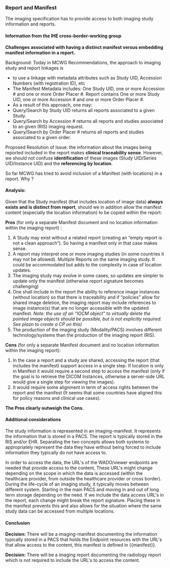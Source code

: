 ### Report and Manifest

The imaging specification has to provide access to both imaging study information and reports.

#### Information from the IHE cross-border-working group

**Challenges associated with having a distinct manifest versus embedding manifest information in a report.**

Background: Today in MCWG Recommendations, the approach to imaging study and report linkages is
* to use a linkage  with metadata attributes such as Study UID, Accession Numbers (with registration ID), etc
* The Manifest Metadata includes: One Study UID, one or more Accession # and one or more Order Placer #.  Report contains One or more Study UID, one or more Accession # and one or more Order Placer #. 
* As a result of this approach, one may:
* Query/Search by Study UID returns all reports associated to a given Study.
* Query/Search by Accession # returns all reports and studies associated to an given (RIS) imaging request. 
* Query/Search by Order Placer # returns all reports and studies associated to a given order.


Proposed Resolution of Issue: the information about the images being reported included in the report makes **clinical traceability sense**.  However, we should not confuse **identification** of these images (Study UID/Series UID/Instance UID) and the **referencing by location**.

So far MCWG has tried to avoid inclusion of a Manifest (with locations) in a report.  Why ?

#### Analysis:

Given that the Study manifest (that includes location of image data) **always exists and is distinct from report**, should we in addition allow the manifest content (especially the location information) to be copied within the report:

**Pros**  (for only a separate Manifest document and no location information within the imaging report) :

1. A Study may exist without a related report (creating an “empty report is not a clean approach”).  So having a manifest only in that case makes sense.
2. A report may interpret one or more imaging studies (in some countries it may not be allowed).  Multiple Reports on the same imaging study.  It could be accommodated but adds to the complexity in case of location updates.
3. The imaging study may evolve in some cases, so updates are simpler to update only the manifest (otherwise report signature becomes challenging)
4. One shall include in the report the ability to reference image instances (without location) so that there is traceability and if “policies” allow for shared image deletion, the imaging report may include references to image instance(s) that are no longer accessible with the updated manifest.
*Note: the use of an “IOCM object” to virtually delete the pointed image objects should be possible, but is not explicitly required.  See plazn to create a CP on this)*
5. The production of the imaging study (Modality/PACS) involves different technology/systems than the production of the imaging report (RIS).

**Cons** (for only a separate Manifest document and no location information within the imaging report):

1. In the case a report and a study are shared, accessing the report (that includes the manifest) support access in a single step.  If location is only in Manifest it would require a second step to access the manifest (only if the goal is to retrieve the DICOM Instances, otherwise a server-side URL would give a single step for viewing the images).
2. It would require some alignment in term of access rights between the report and the manifest (It seems that some countries have aligned this for policy reasons and clinical use cases).


**The Pros clearly outweigh the Cons.**

#### Additional considerations

The study information is represented in an imaging-manifest. It represents the information that is stored in a PACS. The report is typically stored in the RIS and/or EHR. Separating the two concepts allows both systems to appropriately represent the data they have without being forced to include information they typically do not have access to.

In order to access the data, the URL's of the WADO/viewer endpoints are needed that provide access to the content, These URL's might change depending on the scope in which the data is accessed (within the healthcare provider, from outside the healthcare provider or cross border). During the life-cycle of an imaging study, it typically moves between different system. Starting in the main PACS and moving in and out of long term storage depending on the need. If we include the data access URL's in the report, each change might break the report signature. Placing these in the manifest prevents this and also allows for the situation where the same study data can be accessed from multiple locations.

#### Conclusion

**Decision:** There will be a imaging-manifest documenting the information typically stored in a PACS that holds the Endpoint resources with the URL's that allow access to the content, this manifest is defined in {{manifest}}.

**Decision:** There will be a imaging report documenting the radiology report which is not required to include the URL's to access the content.

